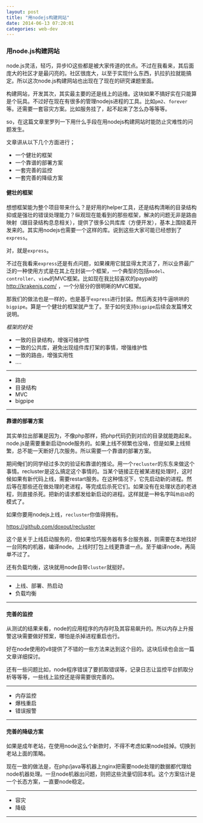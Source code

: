 ```yaml
---
layout: post
title: "用nodejs构建网站"
date: 2014-06-13 07:20:01
categories: web-dev
---
```


### 用node.js构建网站

node.js灵活，轻巧，异步IO这些都是被大家传道的优点。不过在我看来，其后面庞大的社区才是最闪亮的。社区很庞大，以至于实现什么东西，扒拉扒拉就能搞定。所以这次node.js构建网站也出现在了现在的研究课题里面。

构建网站，开发其次，其实最主要的还是线上的运维。这块如果不搞好实在只能算是个玩具。不过好在现在有很多的管理nodejs进程的工具。比如`pm2`、`forever`等。还需要一套容灾方案。比如服务挂了，起不起来了怎么办等等等。

so，在这篇文章里罗列一下用什么手段在用nodejs构建网站时能防止灾难性的问题发生。

文章讲从以下几个方面进行；

- 一个健壮的框架
- 一个靠谱的部署方案
- 一套完善的监控
- 一套完善的降级方案

#### 健壮的框架

想想框架能为整个项目带来什么？是好用的helper工具，还是结构清晰的目录结构抑或是强壮的错误处理能力？纵观现在能看到的那些框架，解决的问题无非是路由映射（跟目录结构息息相关），提供了很多公共库库（方便开发），基本上围绕着开发来的。其实用nodejs也需要一个这样的库。说到这些大家可能已经想到了`express`。

对，就是`express`。

不过在我看来`express`还是有点问题，如果裸用它就显得太灵活了，所以业界最广泛的一种使用方式是在其上在封装一个框架，一个典型的包括`model`、`controller`、`view`的MVC框架。比如现在我比较喜欢的paypal的 http://krakenjs.com/ ，一个分层分的很明晰的MVC框架。

那我们的做法也是一样的，也是基于`express`进行封装。然后再支持牛逼哄哄的`bigpipe`。算是一个健壮的框架就产生了。至于如何支持`bigpipe`后续会发篇博文说明。

_框架的好处_

- 一致的目录结构，增强可维护性
- 一致的公共库，避免出现组件库打架的事情，增强维护性
- 一致的路由，增强实用性
- ....

----
- 路由
- 目录结构
- MVC
- bigpipe

----

#### 靠谱的部署方案

其实单拉出部署是因为，不像php那样，把php代码扔到对应的目录就能跑起来。node.js是需要重新启动node服务的。如果上线不频繁也没啥，但是如果上线频繁，总不能一天断好几次服务。所以需要一个靠谱的部署方案。

期间俺们的同学经过多次的验证和靠谱的推论。用一个`recluster`的东东来做这个事情。recluster是这么搞定这个事情的。当某个链接正在被某进程处理时，这时候如果有新代码上线，需要restart服务。在这种情况下，它先启动新的进程。然后等在那些还在做处理的老进程，等完成后杀死它们。如果没有在处理状态的老进程，则直接杀死。把新的请求都发给新启动的进程。这样就是一种名字叫`热启动`的模式了。

如果你要用nodejs上线，`recluster`你值得拥有。

https://github.com/doxout/recluster

这个是关于上线启动服务的，但如果恰巧服务器有多台服务器，则需要在本地找好一台同构的机器，编译node。上线时打包上线更靠谱一点。至于编译node，再简单不过了。

还有负载均衡，这块就用node自带`cluster`就挺好。

----
- 上线、部署、热启动
- 负载均衡

----

#### 完善的监控

从测试的结果来看，node的应用程序的内存时及其容易飙升的。所以内存上升报警这块需要做好预案，哪怕是杀掉进程重启也行。

好在node使用的v8提供了不错的一些方法来达到这个目的。这块后续也会出一篇文章详细探讨。

还有一些问题比如，node程序错误了要抓取错误等，记录日志让监控平台抓取分析等等等，一些线上监控还是得需要很完善的。

----
- 内存监控
- 爆栈重启
- 错误报警

----

#### 完善的降级方案

如果是成年老站，在使用node这么个新款时，不得不考虑如果node挂掉。切换到老站上面的策略。

现在一致的做法是，在php/java等机器上nginx把需要node处理的数据都代理给node机器处理。一旦node机器出问题，则把这些流量切回本机。这个方案估计是一个长态方案，一直要node稳定。

----
- 容灾
- 降级

----



